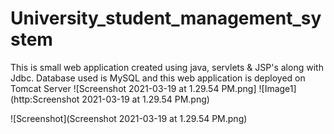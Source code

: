 # University_student_management_system
This is small web application created using java, servlets &amp; JSP's along with Jdbc. Database used is MySQL and this web application is deployed on Tomcat Server
![Screenshot 2021-03-19 at 1.29.54 PM.png]
![Image1](http:Screenshot 2021-03-19 at 1.29.54 PM.png)

![Screenshot](Screenshot 2021-03-19 at 1.29.54 PM.png)
